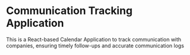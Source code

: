 # Communication Tracking Application

This is a React-based Calendar Application to track communication with companies, ensuring timely follow-ups and accurate communication logs
